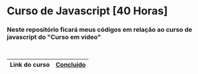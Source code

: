 # Curso de Javascript [40 Horas]

### Neste repositório ficará meus códigos em relação ao curso de javascript do "Curso em video"
<br>

| Link do curso | [Concluído][] |
| --- | --- |

[Concluído]: https://www.cursoemvideo.com/curso/javascript/
